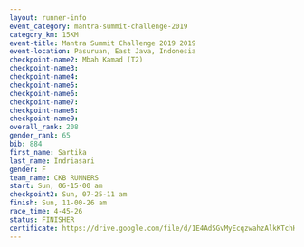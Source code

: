 ```yaml
---
layout: runner-info 
event_category: mantra-summit-challenge-2019 
category_km: 15KM 
event-title: Mantra Summit Challenge 2019 2019 
event-location: Pasuruan, East Java, Indonesia 
checkpoint-name2: Mbah Kamad (T2) 
checkpoint-name3: 
checkpoint-name4: 
checkpoint-name5: 
checkpoint-name6: 
checkpoint-name7: 
checkpoint-name8: 
checkpoint-name9: 
overall_rank: 208
gender_rank: 65
bib: 884
first_name: Sartika
last_name: Indriasari
gender: F
team_name: CKB RUNNERS
start: Sun, 06-15-00 am
checkpoint2: Sun, 07-25-11 am
finish: Sun, 11-00-26 am
race_time: 4-45-26
status: FINISHER
certificate: https://drive.google.com/file/d/1E4AdSGvMyEcqzwahzAlkKTchH7X__mKz/view?usp=sharing
---
```


